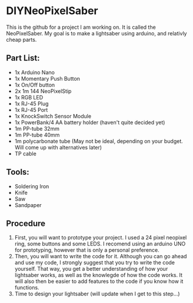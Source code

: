 # DIYNeoPixelSaber
This is the github for a project I am working on. It is called the NeoPixelSaber.
My goal is to make a lightsaber using arduino, and relativly cheap parts.

## Part List:
- 1x Arduino Nano
- 1x Momentary Push Button
- 1x On/Off button
- 2x 1m 144 NeoPixelStip
- 1x RGB LED
- 1x RJ-45 Plug
- 1x RJ-45 Port
- 1x KnockSwitch Sensor Module
- 1x PowerBank/4 AA battery holder (haven't quite decided yet)
- 1m PP-tube 32mm
- 1m PP-tube 40mm
- 1m polycarbonate tube (May not be ideal, depending on your budget. Will come up with alternatives later)
- TP cable

## Tools:
- Soldering Iron
- Knife
- Saw
- Sandpaper

## Procedure

1. First, you will want to prototype your project. I used a 24 pixel neopixel ring, some buttons and some LEDS. I recomend using an arduino UNO for prototyping, however that is only a personal preference.
2. Then, you will want to write the code for it. Although you can go ahead and use my code, I strongly suggest that you try to write the code yourself. That way, you get a better understanding of how your lightsaber works, as well as the knowlegde of how the code works. It will also then be easier to add features to the code if you know how it functions.
3. Time to design your lightsaber (will update when I get to this step...)
